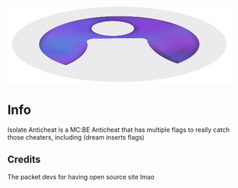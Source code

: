 <p align="center">
	<img width="755" height="175" src="assets/images/logo.png">
</p>

# Info

Isolate Anticheat is a MC:BE Anticheat that has multiple flags to really catch those cheaters, including (dream inserts flags)


## Credits

The packet devs for having open source site lmao
